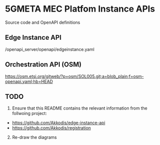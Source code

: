 # 5GMETA MEC Platfom Instance APIs

Source code and OpenAPI definitions

## Edge Instance API
/openapi_server/openapi/edgeinstance.yaml

## Orchestration API (OSM)
https://osm.etsi.org/gitweb/?p=osm/SOL005.git;a=blob_plain;f=osm-openapi.yaml;hb=HEAD


## TODO

1. Ensure that this README contains the relevant information from the follwoing project:
  - https://github.com/Akkodis/edge-instance-api
  - https://github.com/Akkodis/registration
2. Re-draw the diagrams
